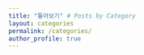 ```yaml
---
title: "톺아보기" # Posts by Category
layout: categories
permalink: /categories/
author_profile: true
---
```


